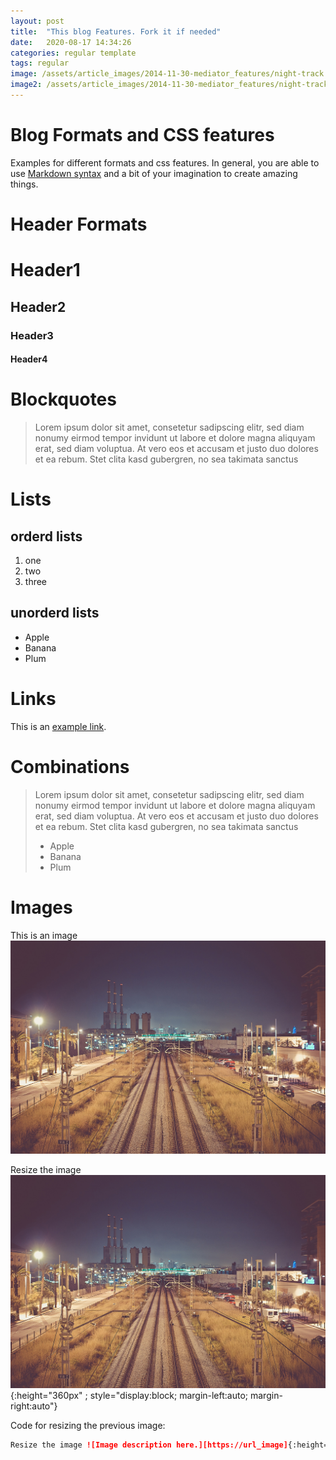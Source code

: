 ```yaml
---
layout: post
title:  "This blog Features. Fork it if needed"
date:   2020-08-17 14:34:26
categories: regular template
tags: regular
image: /assets/article_images/2014-11-30-mediator_features/night-track.JPG
image2: /assets/article_images/2014-11-30-mediator_features/night-track-mobile.JPG
---
```

# Blog Formats and CSS features

Examples for different formats and css features. In general, you are able to use
[Markdown syntax][syntax] and a bit of your imagination to create amazing things. 

# Header Formats
# Header1
## Header2
### Header3
#### Header4

# Blockquotes

>Lorem ipsum dolor sit amet, consetetur sadipscing elitr, sed diam nonumy eirmod tempor invidunt ut labore et dolore magna aliquyam erat, sed diam voluptua. At vero eos et accusam et justo duo dolores et ea rebum. Stet clita kasd gubergren, no sea takimata sanctus

# Lists

## orderd lists
1. one
2. two
3. three

## unorderd lists

- Apple
- Banana
- Plum

# Links
This is an [example link](http://example.com/ "With a Title").

# Combinations
>Lorem ipsum dolor sit amet, consetetur sadipscing elitr, sed diam nonumy eirmod tempor invidunt ut labore et dolore magna aliquyam erat, sed diam voluptua. At vero eos et accusam et justo duo dolores et ea rebum. Stet clita kasd gubergren, no sea takimata sanctus
>
> - Apple
> - Banana
> - Plum

# Images

This is an image ![Image description here.][image]

Resize the image ![Image description here.][image]{:height="360px" ; style="display:block; margin-left:auto; margin-right:auto"}

Code for resizing the previous image:

```markdown
Resize the image ![Image description here.][https://url_image]{:height="360px" width="360px"}
```

[syntax]:     https://daringfireball.net/projects/markdown/syntax
[image]:         /assets/article_images/2014-11-30-mediator_features/night-track.JPG  "The image with reference"
